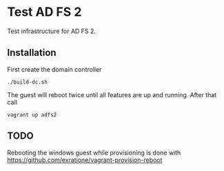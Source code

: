 # Test AD FS 2
Test infrastructure for AD FS 2.

## Installation
First create the domain controller

    ./build-dc.sh

The guest will reboot twice until all features are up and running.
After that call

    vagrant up adfs2


## TODO
Rebooting the windows guest while provisioning is done with https://github.com/exratione/vagrant-provision-reboot

